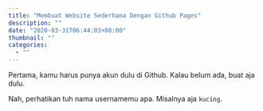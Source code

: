```yaml
---
title: "Membuat Website Sederhana Dengan Github Pages"
description: ""
date: "2020-03-31T06:44:03+08:00"
thumbnail: ""
categories:
  - ""
---
```


Pertama, kamu harus punya akun dulu di Github. Kalau belum ada, buat aja dulu.

Nah, perhatikan tuh nama usernamemu apa. Misalnya aja `kucing`.